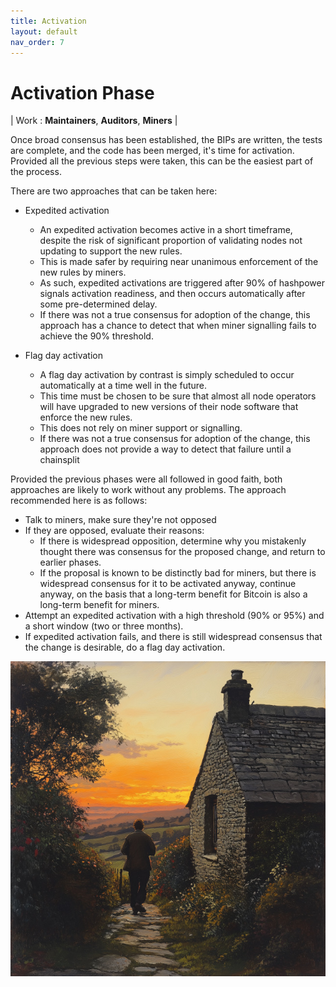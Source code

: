 ```yaml
---
title: Activation
layout: default
nav_order: 7
---
```


# Activation Phase

| Work : **Maintainers**, **Auditors**, **Miners** |

Once broad consensus has been established, the BIPs are written, the tests
are complete, and the code has been merged, it's time for activation. Provided
all the previous steps were taken, this can be the easiest part of the process.

There are two approaches that can be taken here:

 * Expedited activation
   * An expedited activation becomes active in a short timeframe, despite the
     risk of significant proportion of validating nodes not updating to support the
     new rules.
   * This is made safer by requiring near unanimous enforcement of the new rules by
     miners.
   * As such, expedited activations are triggered after 90% of hashpower
     signals activation readiness, and then occurs automatically after
     some pre-determined delay.
   * If there was not a true consensus for adoption of the change,
     this approach has a chance to detect that when miner signalling
     fails to achieve the 90% threshold.

 * Flag day activation
   * A flag day activation by contrast is simply scheduled to occur automatically
     at a time well in the future.
   * This time must be chosen to be sure that almost all node operators
     will have upgraded to new versions of their node software that
     enforce the new rules.
   * This does not rely on miner support or signalling.
   * If there was not a true consensus for adoption of the change, this approach
     does not provide a way to detect that failure until a chainsplit 

Provided the previous phases were all followed in good faith, both approaches are
likely to work without any problems. The approach recommended here is as follows:

 * Talk to miners, make sure they're not opposed
 * If they are opposed, evaluate their reasons:
   * If there is widespread opposition, determine why you mistakenly
     thought there was consensus for the proposed change, and return to
     earlier phases.
   * If the proposal is known to be distinctly bad for miners, but there
     is widespread consensus for it to be activated anyway, continue
     anyway, on the basis that a long-term benefit for Bitcoin is also
     a long-term benefit for miners.
 * Attempt an expedited activation with a high threshold (90% or 95%) and a short
   window (two or three months).
 * If expedited activation fails, and there is still widespread consensus that
   the change is desirable, do a flag day activation.

![](img/activate.jpg)
